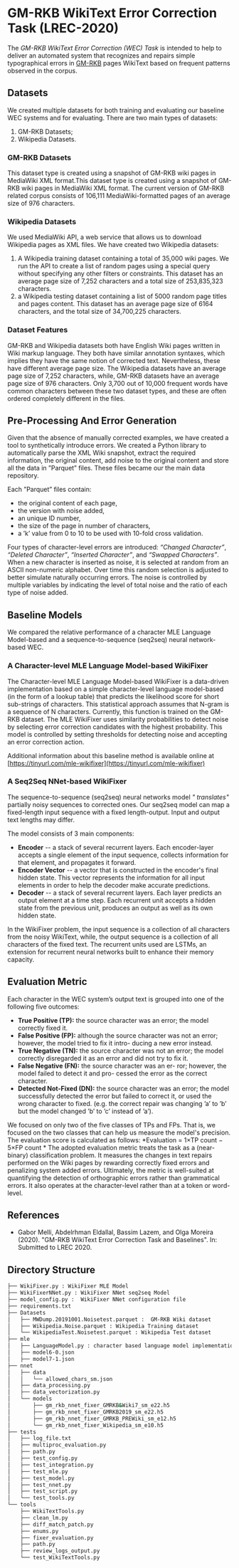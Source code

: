 # GM-RKB WikiText Error Correction Task (LREC-2020)

The *GM-RKB WikiText Error Correction (WEC) Task* is intended to help to deliver an automated system that recognizes and repairs simple typographical errors in [GM-RKB](http://gmrkb.com)  pages WikiText  based on frequent patterns observed in the corpus. 

## Datasets

We created multiple datasets for both training and evaluating our baseline WEC systems and for evaluating.  There are two main types of datasets: 

1. GM-RKB Datasets; 
1. Wikipedia Datasets. 

### GM-RKB Datasets

This dataset type is created using a snapshot of GM-RKB wiki pages in MediaWiki XML format.This dataset type is created using a snapshot of GM-RKB wiki pages in MediaWiki XML format. The current version of GM-RKB related corpus consists of 106,111 MediaWiki-formatted pages of an average size of 976 characters.

### Wikipedia Datasets
We used MediaWiki API, a web service that allows us to download Wikipedia pages as XML files. We have created two Wikipedia datasets:

1. A Wikipedia training dataset containing a total of 35,000 wiki pages. We run the API to create a list of random pages using a special query without specifying any other filters or constraints. This dataset has an average page size of 7,252 characters and a total size of 253,835,323 characters. 
1. a Wikipedia testing dataset containing a list of 5000 random page titles and pages content. This dataset has an average page size of 6164 characters, and the total size of 34,700,225 characters. 

### Dataset Features

GM-RKB and Wikipedia datasets both have English Wiki pages written in Wiki markup language. They both have similar annotation syntaxes, which implies they have the same notion of corrected text. Nevertheless, these have different average page size. The Wikipedia datasets have an average page size of 7,252 characters, while, GM-RKB datasets have an average page size of 976 characters. Only 3,700 out of 10,000 frequent words have common characters between these two dataset types, and these are often ordered completely different in the files.

## Pre-Processing And Error Generation

Given that the absence of manually corrected examples, we have created a tool to synthetically introduce errors. We created a Python library to automatically parse the XML Wiki snapshot, extract the required information, the original content, add noise to the original content and store all the data in ”Parquet” files. These files became our the main data repository. 

Each ”Parquet” files contain: 

- the original content of each page, 
- the version with noise added, 
- an unique ID number, 
- the size of the page in number of characters, 
- a ’k’ value from 0 to 10 to be used with 10-fold cross validation. 

Four types of character-level errors are introduced: *“Changed Character”*, *“Deleted Character”*, *“Inserted Character”*, and *“Swapped Characters”*. When a new character is inserted as noise, it is selected at random from an ASCII non-numeric alphabet. Over time this random selection is adjusted to better simulate naturally occurring errors. The noise is controlled by multiple variables by indicating the level of total noise and the ratio of each type of noise added.

## Baseline Models

We compared the relative performance of a character MLE Language Model-based and a sequence-to-sequence (seq2seq) neural network-based WEC.

### A Character-level MLE Language Model-based WikiFixer

The Character-level MLE Language Model-based WikiFixer is a data-driven implementation based on a simple character-level language model-based (in the form of a lookup table) that predicts the likelihood score for short sub-strings of characters.  This statistical approach assumes that N-gram is a sequence of N characters.  Currently, this function is trained on the GM-RKB dataset. The MLE WikiFixer uses similarity probabilities to detect noise by selecting error correction candidates with the highest probability. This model is controlled by setting thresholds for detecting noise and accepting an error correction action. 

Additional information about this baseline method is available online at [https://tinyurl.com/mle-wikifixer](https://tinyurl.com/mle-wikifixer)

### A Seq2Seq NNet-based WikiFixer
The sequence-to-sequence (seq2seq) neural networks model *" translates"* partially noisy sequences to corrected ones. Our seq2seq model can map a fixed-length input sequence with a fixed length-output. Input and output text lengths may differ. 

The model consists of 3 main components: 

- **Encoder** -- a stack of several recurrent layers. Each encoder-layer accepts a single element of the input sequence, collects information for that element, and propagates it forward.
- **Encoder Vector** --  a vector that is constructed in the encoder's final hidden state. This vector represents the information for all input elements in order to help the decoder make accurate predictions.
- **Decoder** --  a stack of several recurrent layers. Each layer predicts an output element at a time step. Each recurrent unit accepts a hidden state from the previous unit, produces an output as well as its own hidden state.

In the WikiFixer problem, the input sequence is a collection of all characters from the noisy WikiText, while, the output sequence is a collection of all characters of the fixed text. The recurrent units used are LSTMs, an extension for recurrent neural networks built to enhance their memory capacity.

## Evaluation Metric

Each character in the WEC system’s output text is grouped into one of the following five outcomes:

- **True Positive (TP):** the source character was an error; the model correctly fixed it.
- **False Positive (FP):** although the source character was not an error; however, the model tried to fix it intro- ducing a new error instead.
- **True Negative (TN):** the source character was not an error; the model correctly disregarded it as an error and did not try to fix it.
- **False Negative (FN):** the source character was an er- ror; however, the model failed to detect it and pro- cessed the error as the correct character.
- **Detected Not-Fixed (DN):** the source character was an error; the model successfully detected the error but failed to correct it, or used the wrong character to fixed. (e.g. the correct repair was changing ’a’ to ’b’ but the model changed ’b’ to ’c’ instead of ’a’).

We focused on only two of the five classes of TPs and FPs. That is, we focused on the two classes that can help us measure the model's precision. The evaluation score is calculated as follows:
*Evaluation = 1&times;TP count &minus; 5&times;FP count  *
The adopted evaluation metric treats the task as a (near-binary) classification problem.  It measures the changes in text repairs performed on the Wiki pages by rewarding correctly fixed errors and penalizing system added errors. Ultimately, the metric is well-suited at quantifying the detection of orthographic errors rather than grammatical errors. It also operates at the character-level rather than at a token or word-level.
## References

- Gabor Melli, Abdelrhman Eldallal, Bassim Lazem, and Olga Moreira (2020). "GM-RKB WikiText Error Correction Task and Baselines". In: Submitted to LREC 2020. 

## Directory Structure
```bash
├── WikiFixer.py : WikiFixer MLE Model
├── WikiFixerNNet.py : WikiFixer NNet seq2seq Model
├── model_config.py :  WikiFixer NNet configuration file
├── requirements.txt
├── Datasets
│   ├── MWDump.20191001.Noisetest.parquet :  GM-RKB Wiki dataset
│   ├── Wikipedia.Noise.parquet : Wikipedia Training dataset
│   └── WikipediaTest.Noisetest.parquet : Wikipedia Test dataset
├── mle
│   ├── LanguageModel.py : character based language model implementation
│   ├── model6-0.json
│   ├── model7-1.json
├── nnet
│   ├── data
│   │   └── allowed_chars_sm.json
│   ├── data_processing.py
│   ├── data_vectorization.py
│   └── models
│       ├── gm_rkb_nnet_fixer_GMRKB&Wiki7_sm_e22.h5
│       ├── gm_rkb_nnet_fixer_GMRKB2019_sm_e22.h5
│       ├── gm_rkb_nnet_fixer_GMRKB_PREWiki_sm_e12.h5
│       └── gm_rkb_nnet_fixer_Wikipedia_sm_e10.h5
├── tests
│   ├── log_file.txt
│   ├── multiproc_evaluation.py
│   ├── path.py
│   ├── test_config.py
│   ├── test_integration.py
│   ├── test_mle.py
│   ├── test_model.py
│   ├── test_nnet.py
│   ├── test_script.py
│   └── test_tools.py
└── tools
    ├── WikiTextTools.py
    ├── clean_lm.py
    ├── diff_match_patch.py
    ├── enums.py
    ├── fixer_evaluation.py
    ├── path.py
    ├── review_logs_output.py
    └── test_WikiTextTools.py


```
